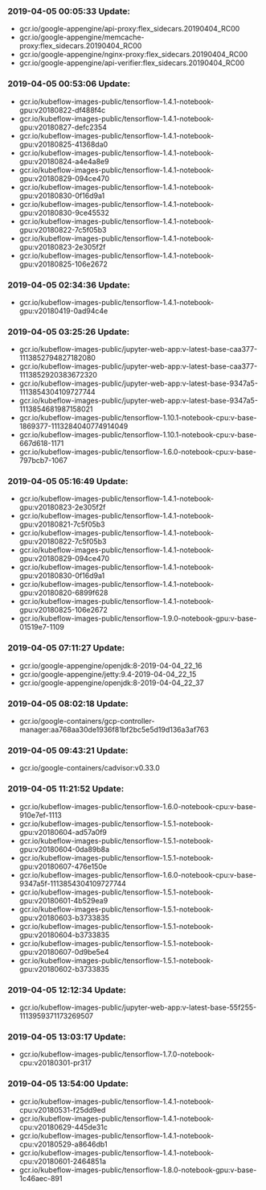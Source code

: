 ### 2019-04-05 00:05:33 Update:

- gcr.io/google-appengine/api-proxy:flex_sidecars.20190404_RC00
- gcr.io/google-appengine/memcache-proxy:flex_sidecars.20190404_RC00
- gcr.io/google-appengine/nginx-proxy:flex_sidecars.20190404_RC00
- gcr.io/google-appengine/api-verifier:flex_sidecars.20190404_RC00
### 2019-04-05 00:53:06 Update:

- gcr.io/kubeflow-images-public/tensorflow-1.4.1-notebook-gpu:v20180822-df488f4c
- gcr.io/kubeflow-images-public/tensorflow-1.4.1-notebook-gpu:v20180827-defc2354
- gcr.io/kubeflow-images-public/tensorflow-1.4.1-notebook-gpu:v20180825-41368da0
- gcr.io/kubeflow-images-public/tensorflow-1.4.1-notebook-gpu:v20180824-a4e4a8e9
- gcr.io/kubeflow-images-public/tensorflow-1.4.1-notebook-gpu:v20180829-094ce470
- gcr.io/kubeflow-images-public/tensorflow-1.4.1-notebook-gpu:v20180830-0f16d9a1
- gcr.io/kubeflow-images-public/tensorflow-1.4.1-notebook-gpu:v20180830-9ce45532
- gcr.io/kubeflow-images-public/tensorflow-1.4.1-notebook-gpu:v20180822-7c5f05b3
- gcr.io/kubeflow-images-public/tensorflow-1.4.1-notebook-gpu:v20180823-2e305f2f
- gcr.io/kubeflow-images-public/tensorflow-1.4.1-notebook-gpu:v20180825-106e2672
### 2019-04-05 02:34:36 Update:

- gcr.io/kubeflow-images-public/tensorflow-1.4.1-notebook-gpu:v20180419-0ad94c4e
### 2019-04-05 03:25:26 Update:

- gcr.io/kubeflow-images-public/jupyter-web-app:v-latest-base-caa377-1113852794827182080
- gcr.io/kubeflow-images-public/jupyter-web-app:v-latest-base-caa377-1113852920383672320
- gcr.io/kubeflow-images-public/jupyter-web-app:v-latest-base-9347a5-1113854304109727744
- gcr.io/kubeflow-images-public/jupyter-web-app:v-latest-base-9347a5-1113854681987158021
- gcr.io/kubeflow-images-public/tensorflow-1.10.1-notebook-cpu:v-base-1869377-1113284040774914049
- gcr.io/kubeflow-images-public/tensorflow-1.10.1-notebook-cpu:v-base-667d618-1171
- gcr.io/kubeflow-images-public/tensorflow-1.6.0-notebook-cpu:v-base-797bcb7-1067
### 2019-04-05 05:16:49 Update:

- gcr.io/kubeflow-images-public/tensorflow-1.4.1-notebook-gpu:v20180823-2e305f2f
- gcr.io/kubeflow-images-public/tensorflow-1.4.1-notebook-gpu:v20180821-7c5f05b3
- gcr.io/kubeflow-images-public/tensorflow-1.4.1-notebook-gpu:v20180822-7c5f05b3
- gcr.io/kubeflow-images-public/tensorflow-1.4.1-notebook-gpu:v20180829-094ce470
- gcr.io/kubeflow-images-public/tensorflow-1.4.1-notebook-gpu:v20180830-0f16d9a1
- gcr.io/kubeflow-images-public/tensorflow-1.4.1-notebook-gpu:v20180820-6899f628
- gcr.io/kubeflow-images-public/tensorflow-1.4.1-notebook-gpu:v20180825-106e2672
- gcr.io/kubeflow-images-public/tensorflow-1.9.0-notebook-gpu:v-base-01519e7-1109
### 2019-04-05 07:11:27 Update:

- gcr.io/google-appengine/openjdk:8-2019-04-04_22_16
- gcr.io/google-appengine/jetty:9.4-2019-04-04_22_15
- gcr.io/google-appengine/openjdk:8-2019-04-04_22_37
### 2019-04-05 08:02:18 Update:

- gcr.io/google-containers/gcp-controller-manager:aa768aa30de1936f81bf2bc5e5d19d136a3af763
### 2019-04-05 09:43:21 Update:

- gcr.io/google-containers/cadvisor:v0.33.0
### 2019-04-05 11:21:52 Update:

- gcr.io/kubeflow-images-public/tensorflow-1.6.0-notebook-cpu:v-base-910e7ef-1113
- gcr.io/kubeflow-images-public/tensorflow-1.5.1-notebook-gpu:v20180604-ad57a0f9
- gcr.io/kubeflow-images-public/tensorflow-1.5.1-notebook-gpu:v20180604-0da89b8a
- gcr.io/kubeflow-images-public/tensorflow-1.5.1-notebook-gpu:v20180607-476e150e
- gcr.io/kubeflow-images-public/tensorflow-1.6.0-notebook-cpu:v-base-9347a5f-1113854304109727744
- gcr.io/kubeflow-images-public/tensorflow-1.5.1-notebook-gpu:v20180601-4b529ea9
- gcr.io/kubeflow-images-public/tensorflow-1.5.1-notebook-gpu:v20180603-b3733835
- gcr.io/kubeflow-images-public/tensorflow-1.5.1-notebook-gpu:v20180604-b3733835
- gcr.io/kubeflow-images-public/tensorflow-1.5.1-notebook-gpu:v20180607-0d9be5e4
- gcr.io/kubeflow-images-public/tensorflow-1.5.1-notebook-gpu:v20180602-b3733835
### 2019-04-05 12:12:34 Update:

- gcr.io/kubeflow-images-public/jupyter-web-app:v-latest-base-55f255-1113959371173269507
### 2019-04-05 13:03:17 Update:

- gcr.io/kubeflow-images-public/tensorflow-1.7.0-notebook-cpu:v20180301-pr317
### 2019-04-05 13:54:00 Update:

- gcr.io/kubeflow-images-public/tensorflow-1.4.1-notebook-cpu:v20180531-f25dd9ed
- gcr.io/kubeflow-images-public/tensorflow-1.4.1-notebook-cpu:v20180629-445de31c
- gcr.io/kubeflow-images-public/tensorflow-1.4.1-notebook-cpu:v20180529-a8646db1
- gcr.io/kubeflow-images-public/tensorflow-1.4.1-notebook-cpu:v20180601-2464851a
- gcr.io/kubeflow-images-public/tensorflow-1.8.0-notebook-gpu:v-base-1c46aec-891
